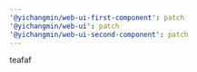 ```yaml
---
'@yichangmin/web-ui-first-component': patch
'@yichangmin/web-ui': patch
'@yichangmin/web-ui-second-component': patch
---
```


teafaf
